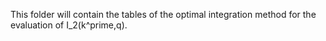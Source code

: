 This folder will contain the tables of the optimal integration method for the evaluation of I_2(k^prime,q).